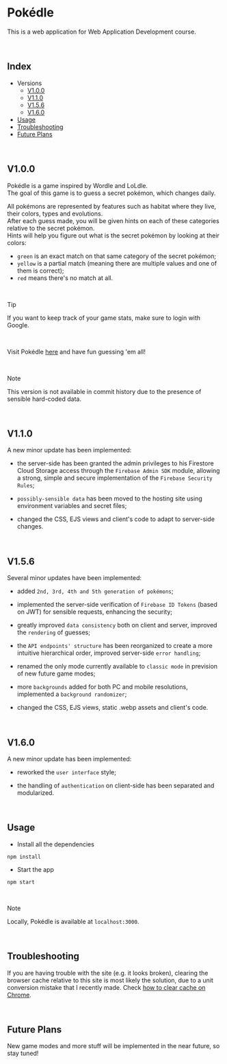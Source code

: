 # Pokédle

This is a web application for Web Application Development course.

<br>

## Index

- Versions
  - [V1.0.0](#v100)
  - [V1.1.0](#v110)
  - [V1.5.6](#v156)
  - [V1.6.0](#v160)
- [Usage](#usage)
- [Troubleshooting](#troubleshooting)
- [Future Plans](#future-plans)

<br>

## V1.0.0

Pokédle is a game inspired by Wordle and LoLdle.<br>
The goal of this game is to guess a secret pokémon, which changes daily.<br>

All pokémons are represented by features such as habitat where they live, their colors, types and evolutions.<br>
After each guess made, you will be given hints on each of these categories relative to the secret pokémon.<br>
Hints will help you figure out what is the secret pokémon by looking at their colors:<br>

- `green` is an exact match on that same category of the secret pokémon;<br>
- `yellow` is a partial match (meaning there are multiple values and one of them is correct);<br>
- `red` means there's no match at all.<br>

<br>

> [!TIP]
> If you want to keep track of your game stats, make sure to login with Google.

<br>

Visit Pokédle [here](https://pokedle.onrender.com/) and have fun guessing 'em all!

<br>

> [!NOTE]
> This version is not available in commit history due to the presence of sensible hard-coded data.

<br>

## V1.1.0

A new minor update has been implemented:<br>

- the server-side has been granted the admin privileges to his Firestore Cloud Storage access through the `Firebase Admin SDK` module,
  allowing a strong, simple and secure implementation of the `Firebase Security Rules`;<br>

- `possibly-sensible data` has been moved to the hosting site using environment variables and secret files;<br>

- changed the CSS, EJS views and client's code to adapt to server-side changes.

<br>

## V1.5.6

Several minor updates have been implemented:<br>

- added `2nd, 3rd, 4th and 5th generation of pokémons`;<br>

- implemented the server-side verification of `Firebase ID Tokens` (based on JWT) for sensible requests, enhancing the security;<br>

- greatly improved `data consistency` both on client and server, improved the `rendering` of guesses;<br>

- the `API endpoints' structure` has been reorganized to create a more intuitive hierarchical order, improved server-side `error handling`;<br>

- renamed the only mode currently available to `classic mode` in prevision of new future game modes;<br>

- more `backgrounds` added for both PC and mobile resolutions, implemented a `background randomizer`;<br>

- changed the CSS, EJS views, static .webp assets and client's code.

<br>

## V1.6.0

A new minor update has been implemented:<br>

- reworked the `user interface` style;<br>

- the handling of `authentication` on client-side has been separated and modularized.

<br>

## Usage

- Install all the dependencies

```
npm install
```

- Start the app

```
npm start
```

<br>

> [!NOTE]
> Locally, Pokédle is available at `localhost:3000`.

<br>

## Troubleshooting

If you are having trouble with the site (e.g. it looks broken), clearing the browser cache relative to this site is most likely the solution,
due to a unit conversion mistake that I recently made. Check [how to clear cache on Chrome](https://support.google.com/accounts/answer/32050?sjid=9309983268576311148-EU).

<br>

## Future Plans

New game modes and more stuff will be implemented in the near future, so stay tuned!

<br>
